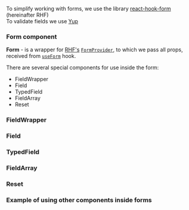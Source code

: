 To simplify working with forms, we use the library [react-hook-form](https://react-hook-form.com/) (hereinafter RHF)    
To validate fields we use [Yup](https://github.com/jquense/yup)

### Form component
**Form** - is a wrapper for [RHF's](https://react-hook-form.com/) [`FormProvider`](https://react-hook-form.com/docs/formprovider), to which we pass all props, received from [`useForm`](https://react-hook-form.com/docs/useform) hook.   

There are several special components for use inside the form:
- FieldWrapper
- Field
- TypedField
- FieldArray
- Reset

### FieldWrapper

### Field

### TypedField

### FieldArray

### Reset

### Example of using other components inside forms

